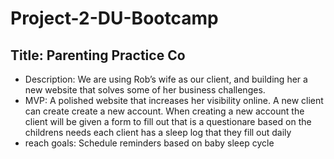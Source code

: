 # Project-2-DU-Bootcamp

## Title: Parenting Practice Co

- Description: We are using Rob’s wife as our client, and building her a new website that solves some of her business challenges.
- MVP: A polished website that increases her visibility online. A new client can create create a new account. When creating a new account the client will be given a form to fill out that is a questionare based on the childrens needs each client has a sleep log that they fill out daily
- reach goals: Schedule reminders based on baby sleep cycle
